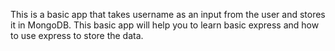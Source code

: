 This is a basic app that takes username as an input from the user and stores it in MongoDB.
This basic app will help you to learn basic express and how to use express to store the data.
